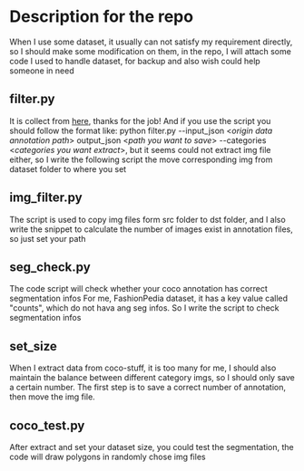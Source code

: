 # Description for the repo
When I use some dataset, it usually can not satisfy my requirement directly, so I should make some modification on them, in the repo, I will attach some code I used to handle dataset, for backup and also wish could help someone in need

## filter.py
It is collect from [here](https://github.com/immersive-limit/coco-manager), thanks for the job! And if you use the script you should follow the format like: python filter.py --input_json <*origin data annotation path*> output_json <*path you want to save*> --categories <*categories you want extract*>, but it seems could not extract img file either, so I write the following script the move corresponding img from dataset folder to where you set

## img_filter.py

The script is used to copy img files form src folder to dst folder, and I also write the snippet to calculate the number of images exist in annotation files, so just set your path

## seg_check.py

The code script will check whether your coco annotation has correct segmentation infos
For me, FashionPedia dataset, it has a key value called "counts", which do not hava ang seg infos.
So I write the script to check segmentation infos

## set_size
When I extract data from coco-stuff, it is too many for me, I should also maintain the balance between different category imgs, so I should only save a certain number.
The first step is to save a correct number of annotation, then move the img file.

## coco_test.py

After extract and set your dataset size, you could test the segmentation, the code will draw polygons in randomly chose img files
